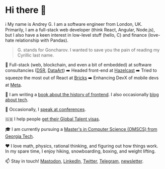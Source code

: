 # Hi there 👋

:information_source: My name is Andrey G. I am a software engineer from London, UK. Primarily, I am a full-stack web developer (think React, Angular, Node.js), but I also have a keen interest in low-level stuff (hello, C) and finance (love-hate relationship with Pandas).

> G. stands for Goncharov. I wanted to save you the pain of reading my Cyrillic last name.

:briefcase: Full-stack (web, blockchain, and even a bit of embedded) at software consultancies ([DSR](https://en.dsr-corporation.com/), [DataArt](https://www.dataart.com/)) :arrow_right: Headed front-end at [Hazelcast](https://hazelcast.com/) :arrow_right: Tried to squeeze the most out of React at [Bricks](https://www.thebricks.com/) :arrow_right: Enhancing DevX of mobile devs at [Meta](https://www.meta.com).

:memo: I am writing a [book about the history of frontend](https://frontendhistory.dev/). I also occasionally [blog about tech](https://blog.goncharov.ai/). 

:microphone: Occasionally, I [speak at conferences](https://github.com/aigoncharov/talks).

:uk: I help people [get their Global Talent visas](https://42.goncharov.ai/l/uk-global-talent-visa-for-mortals).

:mortar_board: I am currently pursuing a [Master's in Computer Science (OMSCS) from Georgia Tech](https://omscs.gatech.edu/).

:heart: I love math, physics, rational thinking, and figuring out how things work. In my spare time, I enjoy hiking, snowboarding, boxing, and weight lifting.

:mailbox: Stay in touch! [Mastodon](https://hachyderm.io/@aigoncharov), [LinkedIn](https://www.linkedin.com/in/aigoncharov/), [Twitter](https://twitter.com/ai_goncharov), [Telegram](https://t.me/aigoncharov_vs_world), [newsletter](https://blog.goncharov.ai/newsletter).
